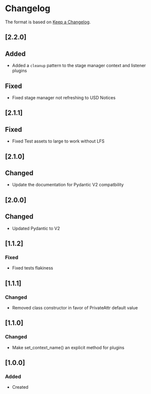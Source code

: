 # Changelog
The format is based on [Keep a Changelog](https://keepachangelog.com/en/1.0.0/).

## [2.2.0]
## Added
- Added a `cleanup` pattern to the stage manager context and listener plugins

## Fixed
- Fixed stage manager not refreshing to USD Notices

## [2.1.1]
## Fixed
- Fixed Test assets to large to work without LFS

## [2.1.0]
## Changed
- Update the documentation for Pydantic V2 compatbility

## [2.0.0]
## Changed
- Updated Pydantic to V2

## [1.1.2]
### Fixed
- Fixed tests flakiness

## [1.1.1]
### Changed
- Removed class constructor in favor of PrivateAttr default value

## [1.1.0]
### Changed
- Make set_context_name() an explicit method for plugins

## [1.0.0]
### Added
- Created

